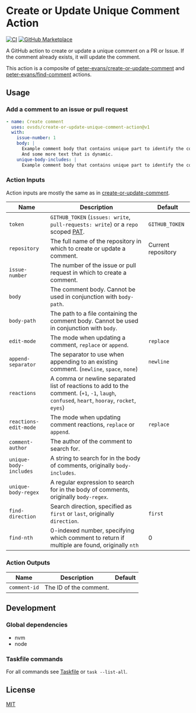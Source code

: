 # Create or Update Unique Comment Action

[![CI](https://github.com/ovsds/create-or-update-unique-comment-action/workflows/Check%20PR/badge.svg)](https://github.com/ovsds/create-or-update-unique-comment-action/actions?query=workflow%3A%22%22Check+PR%22%22)
[![GitHub Marketplace](https://img.shields.io/badge/Marketplace-Create%20or%20Update%20Unique%20Comment-blue.svg)](https://github.com/marketplace/actions/create-or-update-unique-comment)

A GitHub action to create or update a unique comment on a PR or Issue.
If the comment already exists, it will update the comment.

This action is a composite of
[peter-evans/create-or-update-comment](https://github.com/peter-evans/create-or-update-comment) and
[peter-evans/find-comment](https://github.com/peter-evans/find-comment) actions.

## Usage

### Add a comment to an issue or pull request

```yaml
- name: Create comment
  uses: ovsds/create-or-update-unique-comment-action@v1
  with:
    issue-number: 1
    body: |
      Example comment body that contains unique part to identify the comment.
      And some more text that is dynamic.
    unique-body-includes: |
      Example comment body that contains unique part to identify the comment.
```

### Action Inputs

Action inputs are mostly the same as in
[create-or-update-comment](https://github.com/peter-evans/create-or-update-comment/tree/main?tab=readme-ov-file#action-inputs).

| Name                   | Description                                                                                                                                                                                         | Default            |
| ---------------------- | --------------------------------------------------------------------------------------------------------------------------------------------------------------------------------------------------- | ------------------ |
| `token`                | `GITHUB_TOKEN` (`issues: write`, `pull-requests: write`) or a `repo` scoped [PAT](https://docs.github.com/en/authentication/keeping-your-account-and-data-secure/creating-a-personal-access-token). | `GITHUB_TOKEN`     |
| `repository`           | The full name of the repository in which to create or update a comment.                                                                                                                             | Current repository |
| `issue-number`         | The number of the issue or pull request in which to create a comment.                                                                                                                               |                    |
| `body`                 | The comment body. Cannot be used in conjunction with `body-path`.                                                                                                                                   |                    |
| `body-path`            | The path to a file containing the comment body. Cannot be used in conjunction with `body`.                                                                                                          |                    |
| `edit-mode`            | The mode when updating a comment, `replace` or `append`.                                                                                                                                            | `replace`          |
| `append-separator`     | The separator to use when appending to an existing comment. (`newline`, `space`, `none`)                                                                                                            | `newline`          |
| `reactions`            | A comma or newline separated list of reactions to add to the comment. (`+1`, `-1`, `laugh`, `confused`, `heart`, `hooray`, `rocket`, `eyes`)                                                        |                    |
| `reactions-edit-mode`  | The mode when updating comment reactions, `replace` or `append`.                                                                                                                                    | `replace`          |
| `comment-author`       | The author of the comment to search for.                                                                                                                                                            |                    |
| `unique-body-includes` | A string to search for in the body of comments, originally `body-includes`.                                                                                                                         |                    |
| `unique-body-regex`    | A regular expression to search for in the body of comments, originally `body-regex`.                                                                                                                |                    |
| `find-direction`       | Search direction, specified as `first` or `last`, originally `direction`.                                                                                                                           | `first`            |
| `find-nth`             | 0-indexed number, specifying which comment to return if multiple are found, originally `nth`                                                                                                        | 0                  |

### Action Outputs

| Name         | Description            | Default |
| ------------ | ---------------------- | ------- |
| `comment-id` | The ID of the comment. |         |

## Development

### Global dependencies

- nvm
- node

### Taskfile commands

For all commands see [Taskfile](Taskfile.yaml) or `task --list-all`.

## License

[MIT](LICENSE)
